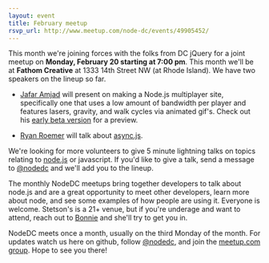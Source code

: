 ```yaml
---
layout: event
title: February meetup
rsvp_url: http://www.meetup.com/node-dc/events/49905452/
---
```

This month we're joining forces with the folks from DC jQuery for a joint meetup on **Monday, February 20 starting at 7:00 pm**. This month we'll be at **Fathom Creative** at 1333 14th Street NW (at Rhode Island). We have two speakers on the lineup so far.

- [Jafar Amjad](https://twitter.com/#!/jafaramjad) will present on making a Node.js multiplayer site, specifically one that uses a low amount of bandwidth per player and features lasers, gravity, and walk cycles via animated gif's. Check out his [early beta version](http://jaf.ar.com) for a preview. 

- [Ryan Roemer](https://twitter.com/#!/ryan_roemer) will talk about [async.js](https://github.com/caolan/async).

We're looking for more volunteers to give 5 minute lightning talks on topics relating to [node.js](http://nodejs.org/) or javascript. If you'd like to give a talk, send a message to [@nodedc](https://twitter.com/#!/nodedc) and we'll add you to the lineup. 

The monthly NodeDC meetups bring together developers to talk about node.js and are a great opportunity to meet other developers, learn more about node, and see some examples of how people are using it. Everyone is welcome. Stetson's is a 21+ venue, but if you're underage and want to attend, reach out to [Bonnie](mailto:bonnie@mapbox.com) and she'll try to get you in. 

NodeDC meets once a month, usually on the third Monday of the month. For updates watch us here on github, follow [@nodedc](https://twitter.com/#!/nodedc), and join the [meetup.com group](http://www.meetup.com/node-dc/). Hope to see you there!